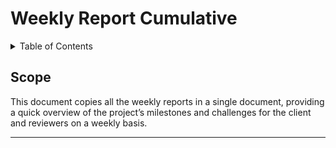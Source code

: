 # Weekly Report Cumulative

<details>
<summary>Table of Contents</summary>

- [Weekly Report Cumulative](#weekly-report-cumulative)
  - [Scope](#scope)

</details>

## Scope

This document copies all the weekly reports in a single document, providing a quick overview of the project’s milestones and challenges for the client and reviewers on a weekly basis.

---

